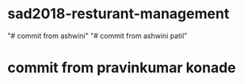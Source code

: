 # sad2018-resturant-management
"# commit from ashwini" 
"# commit from ashwini patil" 
# commit from pravinkumar konade
